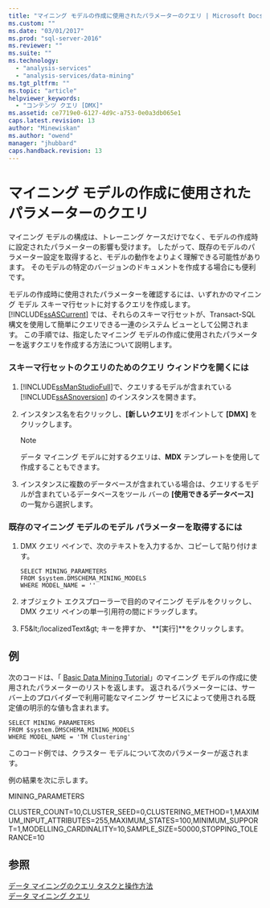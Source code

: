 ```yaml
---
title: "マイニング モデルの作成に使用されたパラメーターのクエリ | Microsoft Docs"
ms.custom: ""
ms.date: "03/01/2017"
ms.prod: "sql-server-2016"
ms.reviewer: ""
ms.suite: ""
ms.technology: 
  - "analysis-services"
  - "analysis-services/data-mining"
ms.tgt_pltfrm: ""
ms.topic: "article"
helpviewer_keywords: 
  - "コンテンツ クエリ [DMX]"
ms.assetid: ce7719e0-6127-4d9c-a753-0e0a3db065e1
caps.latest.revision: 13
author: "Minewiskan"
ms.author: "owend"
manager: "jhubbard"
caps.handback.revision: 13
---
```

# マイニング モデルの作成に使用されたパラメーターのクエリ
  マイニング モデルの構成は、トレーニング ケースだけでなく、モデルの作成時に設定されたパラメーターの影響も受けます。 したがって、既存のモデルのパラメーター設定を取得すると、モデルの動作をよりよく理解できる可能性があります。 そのモデルの特定のバージョンのドキュメントを作成する場合にも便利です。  
  
 モデルの作成時に使用されたパラメーターを確認するには、いずれかのマイニング モデル スキーマ行セットに対するクエリを作成します。 [!INCLUDE[ssASCurrent](../../includes/ssascurrent-md.md)] では、それらのスキーマ行セットが、Transact-SQL 構文を使用して簡単にクエリできる一連のシステム ビューとして公開されます。 この手順では、指定したマイニング モデルの作成に使用されたパラメーターを返すクエリを作成する方法について説明します。  
  
### スキーマ行セットのクエリのためのクエリ ウィンドウを開くには  
  
1.  [!INCLUDE[ssManStudioFull](../../includes/ssmanstudiofull-md.md)]で、クエリするモデルが含まれている [!INCLUDE[ssASnoversion](../../includes/ssasnoversion-md.md)] のインスタンスを開きます。  
  
2.  インスタンス名を右クリックし、**[新しいクエリ]** をポイントして **[DMX]** をクリックします。  
  
    > [!NOTE]  
    >  データ マイニング モデルに対するクエリは、**MDX** テンプレートを使用して作成することもできます。  
  
3.  インスタンスに複数のデータベースが含まれている場合は、クエリするモデルが含まれているデータベースをツール バーの **[使用できるデータベース]** の一覧から選択します。  
  
### 既存のマイニング モデルのモデル パラメーターを取得するには  
  
1.  DMX クエリ ペインで、次のテキストを入力するか、コピーして貼り付けます。  
  
    ```  
    SELECT MINING_PARAMETERS  
    FROM $system.DMSCHEMA_MINING_MODELS  
    WHERE MODEL_NAME = ''  
    ```  
  
2.  オブジェクト エクスプローラーで目的のマイニング モデルをクリックし、DMX クエリ ペインの単一引用符の間にドラッグします。  
  
3.  F5&amp;lt;/localizedText&amp;gt; キーを押すか、 **[実行]**をクリックします。  
  
## 例  
 次のコードは、「 [Basic Data Mining Tutorial](../Topic/Basic%20Data%20Mining%20Tutorial.md)」のマイニング モデルの作成に使用されたパラメーターのリストを返します。 返されるパラメーターには、サーバー上のプロバイダーで利用可能なマイニング サービスによって使用される既定値の明示的な値も含まれます。  
  
```  
SELECT MINING_PARAMETERS   
FROM $system.DMSCHEMA_MINING_MODELS  
WHERE MODEL_NAME = 'TM Clustering'  
```  
  
 このコード例では、クラスター モデルについて次のパラメーターが返されます。  
  
 例の結果を次に示します。  
  
 MINING_PARAMETERS  
  
 CLUSTER_COUNT=10,CLUSTER_SEED=0,CLUSTERING_METHOD=1,MAXIMUM_INPUT_ATTRIBUTES=255,MAXIMUM_STATES=100,MINIMUM_SUPPORT=1,MODELLING_CARDINALITY=10,SAMPLE_SIZE=50000,STOPPING_TOLERANCE=10  
  
## 参照  
 [データ マイニングのクエリ タスクと操作方法](../../analysis-services/data-mining/data-mining-query-tasks-and-how-tos.md)   
 [データ マイニング クエリ](../../analysis-services/data-mining/data-mining-queries.md)  
  
  